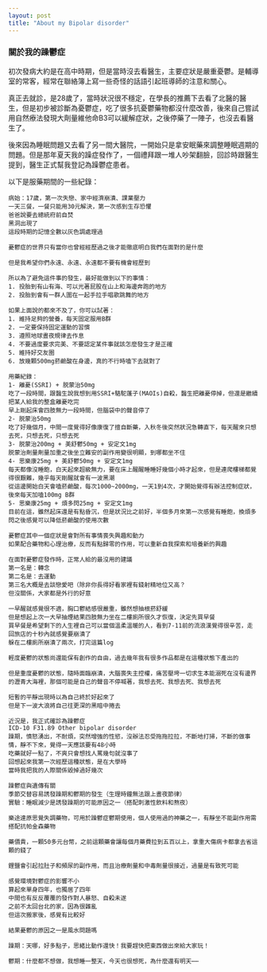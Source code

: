 ```yaml
---
layout: post
title: "About my Bipolar disorder"
---
```


### 關於我的躁鬱症

初次發病大約是在高中時期，但是當時沒去看醫生，主要症狀是嚴重憂鬱。是輔導室的常客，經常在聯絡簿上寫一些奇怪的話語引起班導師的注意和關心。

真正去就診，是28歲了，當時狀況很不穩定，在學長的推薦下去看了北醫的醫生，但是初步被診斷為憂鬱症，吃了很多抗憂鬱藥物都沒什麼改善，後來自己嘗試用自然療法發現大劑量維他命B3可以緩解症狀，之後停藥了一陣子，也沒去看醫生了。

後來因為睡眠問題又去看了另一間大醫院，一開始只是拿安眠藥來調整睡眠週期的問題。但是那年夏天我的躁症發作了，一個禮拜跟一堆人吵架翻臉，回診時跟醫生提到，醫生正式幫我登記為躁鬱症患者。

以下是服藥期間的一些紀錄：

```
病始：17歲，第一次失戀、家中經濟崩潰、課業壓力
一天三餐，一餐只能用30元解決，第一次感到生存恐懼
爸爸說要去總統府前自焚
黑洞出現了
這段時期的記憶全數以灰色調處理過
```

```
憂鬱症的世界只有當你也曾經經歷過之後才能徹底明白我們在面對的是什麼

但是我希望你們永遠、永遠、永遠都不要有機會經歷到

所以為了避免這件事的發生，最好能做到以下的事情：
1. 投胎到有山有海、可以光著屁股在山上和海邊奔跑的地方
2. 投胎到會有一群人圍在一起手拉手唱歌跳舞的地方

如果上面說的都來不及了，你可以試著：
1. 維持足夠的營養，每天固定服用B群
2. 一定要保持固定運動的習慣
3. 遵照地球晝夜規律去作息
4. 不要過度要求完美、不要認定某件事就該怎麼發生才是正確
5. 維持好交友圈
6. 放幾顆500mg菸鹼酸在身邊，真的不行時嗑下去就對了
```

```
用藥紀錄：
1- 離憂(SSRI) + 脱蒙治50mg
吃了一段時間，跟醫生說我想到用SSRI+駱駝蓬子(MAOIs)自殺，醫生把離憂停掉，但還是繼續把某人給我的整盒離憂吃完
早上剛起床會四肢無力一段時間，但腦袋中的聲音停了
2- 脱蒙治50mg
吃了好幾個月，中間一度覺得好像康復了擅自斷藥，入秋冬後突然狀況急轉直下，每天醒來只想去死，只想去死，只想去死
3- 脱蒙治200mg + 美舒鬱50mg + 安定文1mg
脱蒙治劑量劑量加重之後坐立難安的副作用變很明顯，到哪都坐不住
4- 思樂康25mg + 美舒鬱50mg + 安定文1mg
每天都像沒睡飽，白天起來超級無力，要在床上醒醒睡睡好幾個小時才起來，但是連爬樓梯都覺得很艱難，幾乎每天剛醒就會有一波黑潮
從這邊開始白天會嗑菸鹼酸，每次1000~2000mg，一天1到4次，才開始覺得有辦法控制症狀，後來每天加嗑100mg B群
5- 思樂康25mg + 煩多閃25mg + 安定文1mg
目前在這，雖然起床還是有點昏沉，但是狀況比之前好，半個多月來第一次感覺有睡飽，換煩多閃之後感覺可以降低菸鹼酸的使用次數
```

```
憂鬱症其中一個症狀是會對所有事情喪失興趣和動力
如果配合藥物和心理治療，反而有點歸零的作用，可以重新自我探索和培養新的興趣
```

```
在面對憂鬱症發作時，正常人給的最沒用的建議
第一名是：轉念
第二名是：去運動
第三名大概是去談戀愛吧（除非你長得好看家裡有錢射精地位又高？
但沒關係，大家都是外行的好意
```

```
一早醒就感覺很不適，胸口鬱結感很嚴重，雖然想抽根菸舒緩
但是想起上次一大早抽煙結果四肢無力坐在二樓廁所很久才恢復，決定先買早餐
買早餐是希望剩下的人生裡自己可以當個溫柔溫暖的人，看到7-11前的流浪漢覺得很辛苦，走回旅店的十秒內就感覺要崩潰了
躲在二樓廁所崩潰了兩次，打完這篇log
```

```
輕度憂鬱的狀態尚還能保有創作的自由，過去幾年我有很多作品都是在這種狀態下產出的

但是重度憂鬱的狀態，隨時面臨崩潰，大腦喪失主控權，痛苦壓垮一切求生本能溺死在沒有邊界的瀝青大海裡，那個可能是自己的聲音不停喊著，我想去死、我想去死、我想去死
```

```
短暫的平靜出現時以為自己終於好起來了
但是下一波大浪將自己往更深的黑暗中捲去
```

```
近況是，我正式確診為躁鬱症
ICD-10 F31.89 Other bipolar disorder
躁期，憤怒湧出，不耐煩，突然增強的性慾，沒辦法忍受拖拖拉拉，不斷地打掃，不斷的做事情，靜不下來，覺得一天應該要有48小時
吃藥就好一點了，不爽只會想找人罵幾句就沒事了
回想起來我第一次經歷這種狀態，是在大學時
當時我把我的人際關係毀掉過好幾次
```

```
躁鬱症與遺傳有關
季節交替容易誘發躁期和鬱期的發生（生理時鐘無法跟上晝夜節律）
實驗：睡眠減少是誘發躁期的可能原因之一（搭配刺激性飲料和熬夜）
```

```
樂途達原思覺失調藥物，可用於躁鬱症鬱期使用，個人使用過的神藥之一，有靜坐不能副作用需搭配抗帕金森藥物

藥價貴，一顆50多元台幣，之前這顆藥會讓每個月藥費拉到五百以上，拿重大傷病卡都拿去省這顆的錢了
```

```
鋰鹽會引起拉肚子和頻尿的副作用，而且治療劑量和中毒劑量很接近，過量是有致死可能
```

```
感覺環境對鬱症的影響不小
算起來單身四年，也獨居了四年
中間也有反反覆覆的發作對人暴怒、自殺未遂
之前不太回台北的家，因為很雜亂
但這次搬家後，感覺有比較好

結果憂鬱的原因之一是風水問題嗎
```

```
躁期：天哪，好多點子，思緒比動作還快！我要趕快把東西做出來給大家玩！

鬱期：什麼都不想做，我想睡一整天，今天也很想死，為什麼還有明天⋯⋯
```
